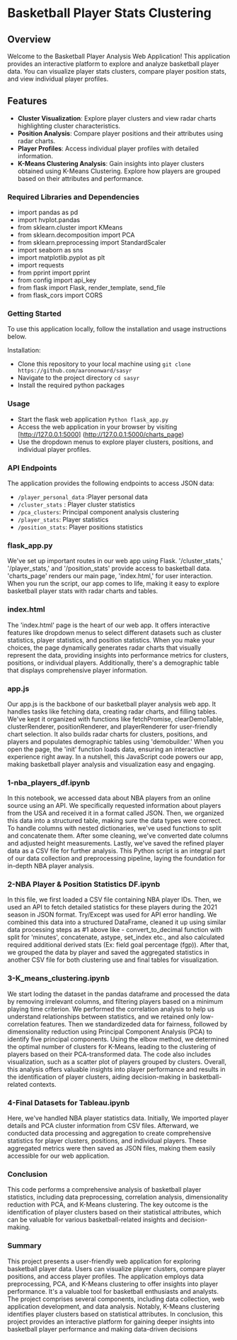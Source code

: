 # Basketball Player Stats Clustering

## Overview
Welcome to the Basketball Player Analysis Web Application! This application provides an interactive platform to explore and analyze basketball player data. You can visualize player stats clusters, compare player position stats, and view individual player profiles.

## Features

- **Cluster Visualization**: Explore player clusters and view radar charts highlighting cluster characteristics.
- **Position Analysis**: Compare player positions and their attributes using radar charts.
- **Player Profiles**: Access individual player profiles with detailed information.
- **K-Means Clustering Analysis**: Gain insights into player clusters obtained using K-Means Clustering. Explore how players are grouped based on their attributes and performance.

### Required Libraries and Dependencies
- import pandas as pd
- import hvplot.pandas
- from sklearn.cluster import KMeans
- from sklearn.decomposition import PCA
- from sklearn.preprocessing import StandardScaler
- import seaborn as sns
- import matplotlib.pyplot as plt
- import requests
- from pprint import pprint
- from config import api_key
- from flask import Flask, render_template, send_file
- from flask_cors import CORS

### Getting Started
To use this application locally, follow the installation and usage instructions below.

Installation:
- Clone this repository to your local machine using
`git clone https://github.com/aarononward/sasyr`
- Navigate to the project directory
`cd sasyr`
- Install the required python packages
### Usage
- Start the flask web application `Python flask_app.py`
- Access the web application in your browser by visiting [http://127.0.0.1:5000] (http://127.0.0.1:5000/charts_page)
- Use the dropdown menus to explore player clusters, positions, and individual player profiles.
  
### API Endpoints
The application provides the following endpoints to access JSON data:

- `/player_personal_data` :Player personal data
- `/cluster_stats` : Player cluster statistics
- `/pca_clusters`: Principal component analysis clustering 
- `/player_stats`: Player statistics
- `/position_stats`: Player positions statistics

### flask_app.py

We've set up important routes in our web app using Flask. '/cluster_stats,' '/player_stats,' and '/position_stats' provide access to basketball data. 'charts_page' renders our main page, 'index.html,' for user interaction. When you run the script, our app comes to life, making it easy to explore basketball player stats with radar charts and tables.

### index.html
The 'index.html' page is the heart of our web app. It offers interactive features like dropdown menus to select different datasets such as cluster statistics, player statistics, and position statistics. When you make your choices, the page dynamically generates radar charts that visually represent the data, providing insights into performance metrics for clusters, positions, or individual players. Additionally, there's a demographic table that displays comprehensive player information.

### app.js 

Our app.js is the backbone of our basketball player analysis web app. It handles tasks like fetching data, creating radar charts, and filling tables. We've kept it organized with functions like fetchPromise, clearDemoTable, clusterRenderer, positionRenderer, and playerRenderer for user-friendly chart selection. It also builds radar charts for clusters, positions, and players and populates demographic tables using 'demobuilder.' When you open the page, the 'init' function loads data, ensuring an interactive experience right away. In a nutshell, this JavaScript code powers our app, making basketball player analysis and visualization easy and engaging.

### 1-nba_players_df.ipynb
In this notebook, we accessed data about NBA players from an online source using an API. We specifically requested information about players from the USA and received it in a format called JSON. Then, we organized this data into a structured table, making sure the data types were correct. To handle columns with nested dictionaries, we've used functions to split and concatenate them. After some cleaning, we've converted date columns and adjusted height measurements. Lastly, we've saved the refined player data as a CSV file for further analysis. This Python script is an integral part of our data collection and preprocessing pipeline, laying the foundation for in-depth NBA player analysis.

### 2-NBA Player & Position Statistics DF.ipynb
 In this file, we first loaded a CSV file containing NBA player IDs. Then, we used an API to fetch detailed statistics for these players during the 2021 season in JSON format. Try/Except was used for API error handling.
 We combined this data into a structured DataFrame, cleaned it up using similar data processing steps as #1 above like - convert_to_decimal function with split for 'minutes', concatenate, astype, set_index etc., and also calculated required additional derived stats (Ex: field goal percentage (fgp)). After that, we grouped the data by player and saved the aggregated statistics in another CSV file for both clustering use and final tables for visualization.

 ### 3-K_means_clustering.ipynb

We start loding the dataset in the pandas dataframe and processed the data by removing irrelevant columns, and filtering players based on a minimum playing time criterion.  We performed the correlation analysis to help us understand relationships between statistics, and we retained only low-correlation features. Then we standardizeded data for fairness, followed by dimensionality reduction using Principal Component Analysis (PCA) to identify five principal components. Using the elbow method, we determined the optimal number of clusters for K-Means, leading to the clustering of players based on their PCA-transformed data. The code also includes visualization, such as a scatter plot of players grouped by clusters. Overall, this analysis offers valuable insights into player performance and results in the identification of player clusters, aiding decision-making in basketball-related contexts.

### 4-Final Datasets for Tableau.ipynb
Here, we've handled NBA player statistics data. Initially, We imported player details and PCA cluster information from CSV files. Afterward, we conducted data processing and aggregation to create comprehensive statistics for player clusters, positions, and individual players. These aggregated metrics were then saved as JSON files, making them easily accessible for our web application.

### Conclusion
This code performs a comprehensive analysis of basketball player statistics, including data preprocessing, correlation analysis, dimensionality reduction with PCA, and K-Means clustering. The key outcome is the identification of player clusters based on their statistical attributes, which can be valuable for various basketball-related insights and decision-making. 

### Summary
This project presents a user-friendly web application for exploring basketball player data. Users can visualize player clusters, compare player positions, and access player profiles. The application employs data preprocessing, PCA, and K-Means clustering to offer insights into player performance. It's a valuable tool for basketball enthusiasts and analysts. The project comprises several components, including data collection, web application development, and data analysis. Notably, K-Means clustering identifies player clusters based on statistical attributes. In conclusion, this project provides an interactive platform for gaining deeper insights into basketball player performance and making data-driven decisions
